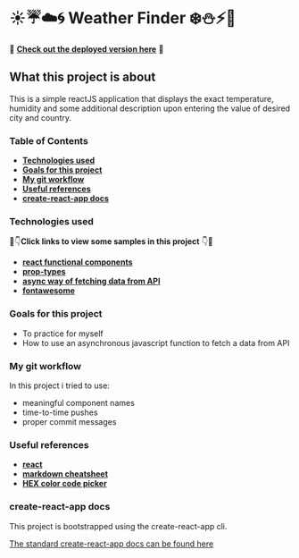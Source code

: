 # :sunny::umbrella::cloud::cyclone: Weather Finder :snowflake::snowman::zap::foggy:

:full_moon_with_face: **[Check out the deployed version here](https://weather-status-finder.netlify.com)** :new_moon_with_face:

## What this project is about

This is a simple reactJS application that displays the exact temperature, humidity and some additional description upon entering the value of desired city and country.

### Table of Contents

* **[Technologies used]()**
* **[Goals for this project]()**
* **[My git workflow]()**
* **[Useful references](https://github.com/amuru0S/Meme-Generator#useful-references)**
* **[create-react-app docs]()**


### Technologies used

:eyes::point_down:**Click links to view some samples in this project** :point_down::eyes:

* **[react functional components](https://github.com/amuru0S/weather-app/blob/master/src/components/Form.js)**
* **[prop-types](https://github.com/amuru0S/weather-app/blob/master/src/components/Weather.js)**
* **[async way of fetching data from API](https://github.com/amuru0S/weather-app/blob/master/src/components/App.js)**
* **[fontawesome]()**


### Goals for this project

* To practice for myself
* How to use an asynchronous javascript function to fetch a data from API


### My git workflow

In this project i tried to use:

* meaningful component names
* time-to-time pushes
* proper commit messages

### Useful references

* **[react](https://reactjs.org/docs/getting-started.html)**
* **[markdown cheatsheet](https://github.com/tchapi/markdown-cheatsheet/blob/master/README.md)**
* **[HEX color code picker](https://flatuicolors.com/)**

### create-react-app docs

This project is bootstrapped using the create-react-app cli.

[The standard create-react-app docs can be found here]()
